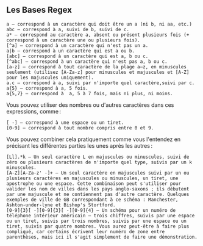 Les Bases Regex
-


    a — correspond à un caractère qui doit être un a (ni b, ni aa, etc.)
    abc — correspond à a, suivi de b, suivi de c.
    a* — correspond au caractère a, absent ou présent plusieurs fois (+ correspond à un caractère une ou plusieurs fois).
    [^a] — correspond à un caractère qui n'est pas un a.
    a|b — correspond à un caractère qui est a ou b.
    [abc] — correspond à un caractère qui est a, b ou c.
    [^abc] — correspond à un caractère qui n'est pas a, b ou c.
    [a-z] — correspond à tout caractère de la plage a–z, en minuscules seulement (utilisez [A-Za-z] pour minuscules et majuscules et [A-Z] pour les majuscules uniquement).
    a.c — correspond à a, suivi par n'importe quel caractère,suivi par c.
    a{5} — correspond à a, 5 fois.
    a{5,7} — correspond à  a, 5 à 7 fois, mais ni plus, ni moins.

Vous pouvez utiliser des nombres ou d'autres caractères dans ces expressions, comme :

    [ -] — correspond à une espace ou un tiret.
    [0-9] — correspond à tout nombre compris entre 0 et 9.

Vous pouvez combiner cela pratiquement comme vous l'entendez en précisant les différentes parties les unes après les autres :

    [Ll].*k — Un seul caractère L en majuscules ou minuscules, suivi de zéro ou plusieurs caractères de n'importe quel type, suivis par un k minuscules.
    [A-Z][A-Za-z' -]+ — Un seul caractère en majuscules suivi par un ou plusieurs caractères en majuscules ou minuscules, un tiret, une apostrophe ou une espace. Cette combinaison peut s'utiliser pour valider les nom de villes dans les pays anglo‑saxons ; ils débutent par une majuscule et ne contiennent pas d'autre caractère. Quelques exemples de ville de GB correspondant à ce schéma : Manchester, Ashton-under-lyne et Bishop's Stortford.
    [0-9]{3}[ -][0-9]{3}[ -][0-9]{4} — Un schéma pour un numéro de téléphone intérieur américain — trois chiffres, suivis par une espace ou un tiret, suivis par trois nombres, suivis par une espace ou un tiret, suivis par quatre nombres. Vous aurez peut-être à faire plus compliqué, car certains écrivent leur numéro de zone entre parenthèses, mais ici il s'agit simplement de faire une démonstration.

